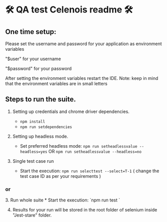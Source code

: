 <h1>&#128736; QA test Celenois readme &#128736;</h1>

<h2>One time setup:</h2>
Please set the username and password for your application as environment variables

"$user" for your username

"$password" for your password

After setting the environment variables restart the IDE.
Note: keep in mind that the environment variables are in small letters



<h2>Steps to run the suite.</h2>

1. Setting up credentials and chrome driver dependencies.
   *  `npm install`
   * `npm run setdependencies`

2. Setting up headless mode.

   * Set preferred headless mode: `npm run setheadlessvalue --headless=yes` OR `npm run setheadlessvalue --headless=no`
3. Single test case run
   * Start the execution: `npm run selecttest --select=T-1`  ( change the test case ID as per your requirements )

  <h3>or</h3>
3. Run whole suite
   * Start the execution: `npm run test `  


4. Results for your run will be stored in the root folder of selenium inside "Jest-stare" folder.

